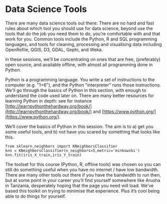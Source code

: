 # Data Science Tools

There are many data science tools out there: There are no hard and fast rules about which tool you should use for data science, beyond use the tools that do the job you need them to do, you’re comfortable with and that work for you.  Common tools include the Python, R and SQL programming languages, and tools for cleaning, processing and visualising data including OpenRefile, QGIS, D3, GDAL, Gephi, and Weka.

in these sessions, we’ll be concentrating on ones that are free, \(preferably\) open source, and available offline, with almost all programming done in Python. 

Python is a programming language.  You write a set of instructions to the computer \(e.g. "1+6"\), and the Python "interpreter" runs those instructions.  We'll go through the basics of Python in this section, with enough to understand the code used later on.  There are many better resources for learning Python in depth: see for instance [http://learnpythonthehardway.org/book/](http://learnpythonthehardway.org/book/) and [https://www.python.org/](https://www.python.org/).

We’ll cover the basics of Python in this session. The aim is to a\) get you some useful tools, and b\) not have you scared by something that looks like this.

```
from sklearn.neighbors import KNeighborsClassifier
knn = KNeighborsClassifier(n_neighbors=5,metric='minkowski')
knn.fit(iris_X_train,iris_Y_train)
```

The toolset for this course \(Python, R, offline tools\) was chosen so you can still do something useful when you have no internet / have low bandwidth. There are many other tools out there if you have the bandwidth to run then, but at some point in your career you’ll find yourself somewhere like Arusha in Tanzania, desperately hoping that the page you need will load. We’ve based this toolkit on trying to minimise that experience. Plus it’s cool being able to do things for yourself.






